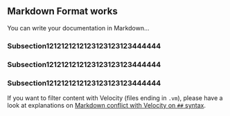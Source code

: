 Markdown Format works
---------------

You can write your documentation in Markdown...

<!-- MACRO{toc|fromDepth=1|toDepth=2} -->

### Subsection1212121212123123123123444444
### Subsection1212121212123123123123444444
### Subsection1212121212123123123123444444

If you want to filter content with Velocity (files ending in `.vm`), please have a look at
explanations on [Markdown conflict with Velocity on `##` syntax](./markdown-velocity.html).

